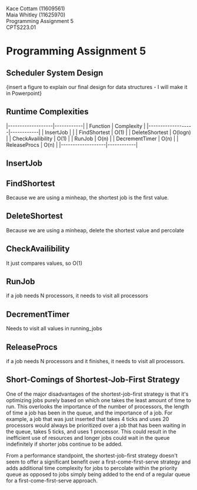 Kace Cottam (11609561)  
Maia Whitley (11625970)  
Programming Assignment 5  
CPTS223.01  

Programming Assignment 5
===

Scheduler System Design
-----------------------

{insert a figure to explain our final design for data structures - I will make it in Powerpoint}

Runtime Complexities
--------------------

|-------------------|------------|
| Function          | Complexity |
|-------------------|------------|
| InsertJob         |            |
| FindShortest      | O(1)       |
| DeleteShortest    | O(logn)    |
| CheckAvailibility | O(1)       |
| RunJob            | O(n)       |
| DecrementTimer    | O(n)       |
| ReleaseProcs      | O(n)       |
|-------------------|------------|

## InsertJob
## FindShortest
Because we are using a minheap, the shortest job is the first value.
## DeleteShortest
Because we are using a minheap, delete the shortest value and percolate
## CheckAvailibility
It just compares values, so O(1)
## RunJob
if a job needs N processors, it needs to visit all processors
## DecrementTimer
Needs to visit all values in running\_jobs
## ReleaseProcs
if a job needs N processors and it finishes, it needs to visit all processors.


Short-Comings of Shortest-Job-First Strategy
--------------------------------------------

One of the major disadvantages of the shortest-job-first strategy is that it's optimizing jobs purely based
on which one takes the least amount of time to run. This overlooks the importance of the number of processors, the length of time
a job has been in the queue, and the importance of a job. For example, a job that was just inserted that takes 4 ticks and uses
20 processors would always be prioritized over a job that has been waiting in the queue, takes 5 ticks, and uses 1 processor. 
This could result in the inefficient use of resources and longer jobs could wait in the queue indefinitely if shorter jobs
continue to be added. 

From a performance standpoint, the shortest-job-first strategy doesn't seem to offer a significant benefit over a 
first-come-first-serve strategy and adds additional time complexity for jobs to percolate within the priority queue as 
opposed to jobs simply being added to the end of a regular queue for a first-come-first-serve approach.
